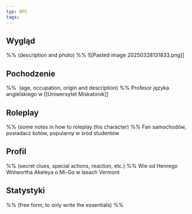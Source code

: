 ```yaml
---
typ: NPC
tags:
---
```


## Wygląd
%% (description and photo) %%
![[Pasted image 20250328131833.png]]

## Pochodzenie
%%  (age, occupation, origin and description) %%
Profesor języka angielskiego w [[Uniwersytet Miskatonik]]

## Roleplay
%% (some notes in how to roleplay this character) %%
Fan samochodów, posiadacz kotów, popularny w śród studentów

## Profil
%% (secret clues, special actions, reaction, etc.) %%
Wie od Henrego Wntwortha Akeleya o Mi-Go w lasach Vermont

## Statystyki
%% (free form, to only write the essentials) %%




